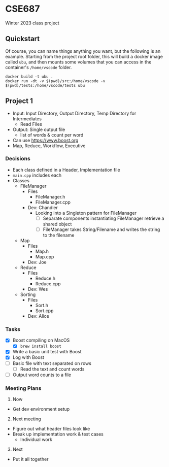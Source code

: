 # CSE687

Winter 2023 class project

## Quickstart

Of course, you can name things anything you want, but the following is an example.
Starting from the project root folder, this will build a docker image called `ubu`,
and then mounts some volumes that you can access in the container's `/home/vscode`
folder.

```
docker build -t ubu .
docker run -dt -v $(pwd)/src:/home/vscode -v $(pwd)/tests:/home/vscode/tests ubu
```

## Project 1

- Input: Input Directory, Output Directory, Temp Directory for Intermediates
  - Read Files
- Output: Single output file
  - list of words & count per word
- Can use https://www.boost.org
- Map, Reduce, Workflow, Executive

### Decisions

- Each class defined in a Header, Implementation file
- `main.cpp` includes each
- Classes
  - FileManager
    - Files
      - FileManager.h
      - FileManager.cpp
    - Dev: Chandler
      - Looking into a Singleton pattern for FileManager
        - [ ] Separate components instantiating FileManager retrieve a shared object
        - [ ] FileManager takes String/Filename and writes the string to the filename
  - Map
    - Files
      - Map.h
      - Map.cpp
    - Dev: Joe
  - Reduce
    - Files
      - Reduce.h
      - Reduce.cpp
    - Dev: Wes
  - Sorting
    - Files
      - Sort.h
      - Sort.cpp
    - Dev: Alice

### Tasks

- [X] Boost compiling on MacOS
  - [X] `brew install boost`
- [X] Write a basic unit test with Boost
- [X] Log with Boost
- [ ] Basic file with text separated on rows
  - [ ] Read the text and count words
- [ ] Output word counts to a file

### Meeting Plans

1. Now
  - Get dev environment setup
2. Next meeting
  - Figure out what header files look like
  - Break up implementation work & test cases
    - Individual work
3. Next
  - Put it all together
